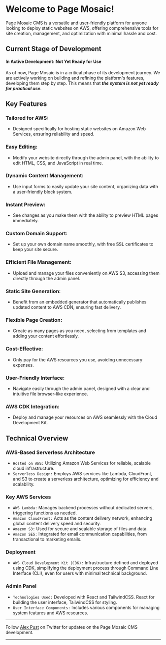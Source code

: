 # Welcome to Page Mosaic!

Page Mosaic CMS is a versatile and user-friendly platform for anyone looking to deploy static websites on AWS, offering comprehensive tools for site creation, management, and optimization with minimal hassle and cost.

## Current Stage of Development

#### In Active Development: Not Yet Ready for Use
As of now, Page Mosaic is in a critical phase of its development journey. We are actively working on building and refining the platform's features, developing them step by step. This means that ***the system is not yet ready for practical use***.

## Key Features
### Tailored for AWS: 
* Designed specifically for hosting static websites on Amazon Web Services, ensuring reliability and speed.
### Easy Editing: 
* Modify your website directly through the admin panel, with the ability to edit HTML, CSS, and JavaScript in real time.
### Dynamic Content Management: 
* Use input forms to easily update your site content, organizing data with a user-friendly block system.
### Instant Preview: 
* See changes as you make them with the ability to preview HTML pages immediately.
### Custom Domain Support: 
* Set up your own domain name smoothly, with free SSL certificates to keep your site secure.
### Efficient File Management: 
* Upload and manage your files conveniently on AWS S3, accessing them directly through the admin panel.
### Static Site Generation: 
* Benefit from an embedded generator that automatically publishes updated content to AWS CDN, ensuring fast delivery.
### Flexible Page Creation: 
* Create as many pages as you need, selecting from templates and adding your content effortlessly.
### Cost-Effective: 
* Only pay for the AWS resources you use, avoiding unnecessary expenses.
### User-Friendly Interface: 
* Navigate easily through the admin panel, designed with a clear and intuitive file browser-like experience.
### AWS CDK Integration: 
* Deploy and manage your resources on AWS seamlessly with the Cloud Development Kit.

## Technical Overview
### AWS-Based Serverless Architecture
* `Hosted on AWS:` Utilizing Amazon Web Services for reliable, scalable cloud infrastructure.
* `Serverless Design:` Employs AWS services like Lambda, CloudFront, and S3 to create a serverless architecture, optimizing for efficiency and scalability.

### Key AWS Services
* `AWS Lambda:` Manages backend processes without dedicated servers, triggering functions as needed.
* `Amazon CloudFront:` Acts as the content delivery network, enhancing global content delivery speed and security.
* `Amazon S3:` Used for secure and scalable storage of files and data.
* `Amazon SES:` Integrated for email communication capabilities, from transactional to marketing emails.

### Deployment
* `AWS Cloud Development Kit (CDK):` Infrastructure defined and deployed using CDK, simplifying the deployment process through Command Line Interface (CLI), even for users with minimal technical background.

### Admin Panel
* `Technologies Used:` Developed with React and TailwindCSS. React for building the user interface, TailwindCSS for styling.
* `User Interface Components:` Includes various components for managing system features and AWS resources.

---

Follow [Alex Pust](https://twitter.com/alex_pustovalov) on Twitter for updates on the Page Mosaic CMS development.

---